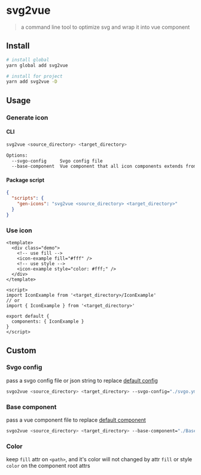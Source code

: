 # svg2vue

> a command line tool to optimize svg and wrap it into vue component


## Install

```sh
# install global
yarn global add svg2vue

# install for project
yarn add svg2vue -D
```


## Usage
### Generate icon
#### CLI
```sh
svg2vue <source_directory> <target_directory>

Options:
  --svgo-config     Svgo config file
  --base-component  Vue component that all icon components extends from
```

#### Package script
```json
{
  "scripts": {
    "gen-icons": "svg2vue <source_directory> <target_directory>"
  }
}
```

### Use icon
```vue
<template>
  <div class="demo">
    <!-- use fill -->
    <icon-example fill="#fff" />
    <!-- use style -->
    <icon-example style="color: #fff;" />
  </div>
</template>

<script>
import IconExample from '<target_directory>/IconExample'
// or
import { IconExample } from '<target_directory>'

export default {
  components: { IconExample }
}
</script>
```


## Custom

### Svgo config

pass a svgo config file or json string to replace [default config](./svgo.yml)

```sh
svgo2vue <source_directory> <target_directory> --svgo-config="./svgo.yml"
```


### Base component

pass a vue component file to replace [default component](./lib/BaseComponent.vue)

```sh
svgo2vue <source_directory> <target_directory> --base-component="./BaseComponent.vue"
```

### Color

keep `fill` attr on `<path>`, and it's color will not changed by attr `fill` or style `color` on the component root attrs